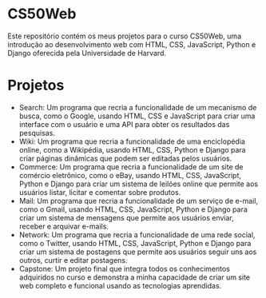 # CS50Web

Este repositório contém os meus projetos para o curso CS50Web, uma introdução ao desenvolvimento web com HTML, CSS, JavaScript, Python e Django oferecida pela Universidade de Harvard.

# Projetos

- Search: Um programa que recria a funcionalidade de um mecanismo de busca, como o Google, usando HTML, CSS e JavaScript para criar uma interface com o usuário e uma API para obter os resultados das pesquisas.
- Wiki: Um programa que recria a funcionalidade de uma enciclopédia online, como a Wikipédia, usando HTML, CSS, Python e Django para criar páginas dinâmicas que podem ser editadas pelos usuários.
- Commerce: Um programa que recria a funcionalidade de um site de comércio eletrônico, como o eBay, usando HTML, CSS, JavaScript, Python e Django para criar um sistema de leilões online que permite aos usuários listar, licitar e comentar sobre produtos.
- Mail: Um programa que recria a funcionalidade de um serviço de e-mail, como o Gmail, usando HTML, CSS, JavaScript, Python e Django para criar um sistema de mensagens que permite aos usuários enviar, receber e arquivar e-mails.
- Network: Um programa que recria a funcionalidade de uma rede social, como o Twitter, usando HTML, CSS, JavaScript, Python e Django para criar um sistema de postagens que permite aos usuários seguir uns aos outros, curtir e editar postagens.
- Capstone: Um projeto final que integra todos os conhecimentos adquiridos no curso e demonstra a minha capacidade de criar um site web completo e funcional usando as tecnologias aprendidas.
